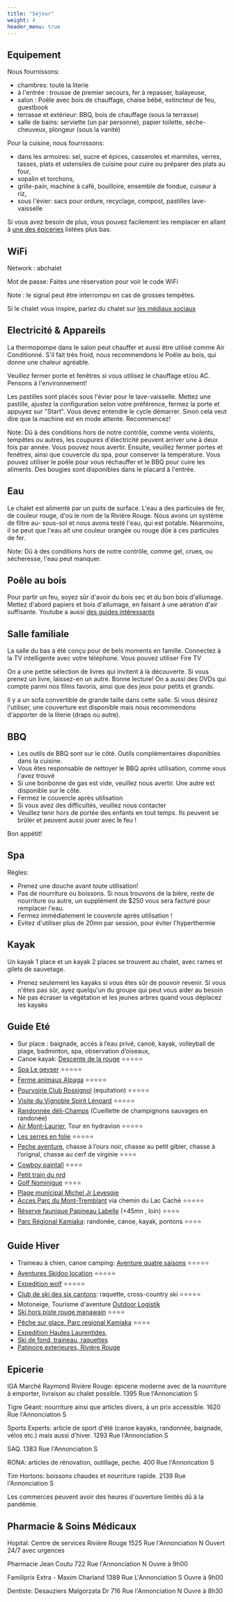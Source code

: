 ```yaml
---
title: "Séjour"
weight: 4
header_menu: true
---
```


## Equipement

Nous fournissons:

* chambres: toute la literie
* à l'entrée : trousse de premier secours, fer à repasser, balayeuse, 
* salon : Poêle avec bois de chauffage, chaise bébé, extincteur de feu, guestbook
* terrasse et extérieur: BBQ, bois de chauffage (sous la terrasse)
* salle de bains: serviette (un par personne), papier toilette, sèche-cheuveux, plongeur (sous la vanité)

Pour la cuisine, nous fournissons:
* dans les armoires: sel, sucre et épices, casseroles et marmites, verres, tasses, plats et ustensiles de cuisine pour cuire ou préparer des plats au four,
* sopalin et torchons,
* grille-pain, machine à café, bouilloire, ensemble de fondue, cuiseur à riz,
* sous l'évier: sacs pour ordure, recyclage, compost, pastilles lave-vaisselle

Si vous avez besoin de plus, vous pouvez facilement les remplacer en allant à [une des épiceries](https://abchalet.com/#epicerie) listées plus bas.

## WiFi

Network : abchalet

Mot de passe: <span id="template-wificode">Faites une réservation pour voir le code WiFi</span>

Note : le signal peut être interrompu en cas de grosses tempêtes.

Si le chalet vous inspire, parlez du chalet sur [les médiaux sociaux](https://abchalet.com/#offre)

## Electricité & Appareils

La thermopompe dans le salon peut chauffer et aussi être utilisé comme Air Conditionné. S'il fait très froid, nous recommendons le Poêle au bois, qui donne une chaleur agréable.

Veuillez fermer porte et fenêtres si vous utilisez le chauffage et/ou AC. Pensons à l'environnement!

Les pastilles sont placés sous l'évier pour le lave-vaisselle. Mettez une pastille, ajustez la configuration selon votre préférence, fermez la porte et appuyez sur "Start". Vous devez entendre le cycle démarrer. Sinon cela veut dire que la machine est en mode attente. Recommencez!

Note: Dû à des conditions hors de notre contrôle, comme vents violents, tempêtes ou autres, les coupures d'électricité peuvent arriver une à deux fois par année. Vous pouvez nous avertir. Ensuite, veuillez fermer portes et fenêtres, ainsi que couvercle du spa, pour conserver la température. Vous pouvez utiliser le poêle pour vous réchauffer et le BBQ pour cuire les aliments. Des bougies sont disponibles dans le placard à l'entrée. 

## Eau

Le chalet est alimenté par un puits de surface. L'eau a des particules de fer, de couleur rouge, d'où le nom de la Rivière Rouge. Nous avons un système de filtre au- sous-sol et nous avons testé l'eau, qui est potable. Néanmoins, il se peut que l'eau ait une couleur orangée ou rouge dûe à ces particules de fer.

Note: Dû à des conditions hors de notre contrôle, comme gel, crues, ou sécheresse, l'eau peut manquer.

## Poêle au bois

Pour partir un feu, soyez sûr d'avoir du bois sec et du bon bois d'allumage. Mettez d'abord papiers et bois d'allumage, en faisant à une aération d'air suffisante. Youtube a aussi [des guides intéressants](https://www.youtube.com/watch?v=rs8Bwk8vcqs)

## Salle familiale

La salle du bas a été conçu pour de bels moments en famille. Connectez à la TV intelligente avec votre téléphone. Vous pouvez utiliser Fire TV 

On a une petite sélection de livres qui invitent à la découverte. Si vous prenez un livre, laissez-en un autre. Bonne lecture! On a aussi des DVDs qui compte parmi nos films favoris, ainsi que des jeux pour petits et grands.

Il y a un sofa convertible de grande taille dans cette salle. Si vous désirez l'utiliser, une couverture est disponible mais nous recommendons d'apporter de la literie (draps ou autre).

## BBQ

* Les outils de BBQ sont sur le côté. Outils complémentaires disponibles dans la cuisine.
* Vous êtes responsable de nettoyer le BBQ après utilisation, comme vous l'avez trouvé
* Si une bonbonne de gas est vide, veuillez nous avertir. Une autre est disponible sur le côté.
* Fermez le couvercle après utilisation
* Si vous avez des difficultés, veuillez nous contacter
* Veuillez tenir hors de portée des enfants en tout temps. Ils peuvent se brûler et peuvent aussi jouer avec le feu !

Bon appétit!

## Spa

Règles:

* Prenez une douche avant toute utilisation!
* Pas de nourriture ou boissons. Si nous trouvons de la bière, reste de nourriture ou autre, un supplément de $250 vous sera facturé pour remplacer l'eau.
* Fermez immédiatement le couvercle après utilisation !
* Evitez d'utiliser plus de 20mn par session, pour éviter l'hyperthermie

## Kayak

Un kayak 1 place et un kayak 2 places se trouvent au chalet, avec rames et gilets de sauvetage.

* Prenez seulement les kayaks si vous êtes sûr de pouvoir revenir. Si vous n'êtes pas sûr, ayez quelqu'un du groupe qui peut vous aider au besoin  
* Ne pas écraser la végétation et les jeunes arbres quand vous déplacez les kayaks

## Guide Eté

* Sur place : baignade, accès à l’eau privé, canoë, kayak, volleyball de plage, badminton, spa, observation d’oiseaux,
* Canoe kayak: [Descente de la rouge](https://goo.gl/maps/6SFppcyR4kQqNB2R9) ⭐️⭐️⭐️⭐️⭐️
* [Spa Le geyser](https://www.quebecoriginal.com/en/listing/things-to-do/entertainment/spas/spa-le-geyser-373176494)    ⭐️⭐️⭐️⭐️⭐️
* [Ferme animaux Alpaga](https://alpagahl.ca/)  ⭐️⭐️⭐️⭐️⭐️
* [Pourvoirie Club Rossignol](https://g.page/ClubRossignol?share) (equitation)  ⭐️⭐️⭐️⭐️⭐️
* [Visite du Vignoble Spirit Lénoard]( https://www.quebecoriginal.com/en/listing/things-to-do/heritage-sites-and-attractions/industrial-tours/vignoble-spirit-leonard-396641966 ) ⭐️⭐️⭐️⭐️⭐️
* [Randonnée déli-Champs](https://www.champignonssauvages.com/) (Cueillette de champignons sauvages en randonée) 
* [Air Mont-Laurier](https://www.airmontlaurier.com/transport-aerien-hydravion-quebec/), Tour en hydravion   ⭐️⭐️⭐️⭐️⭐️
* [Les serres en folie](https://goo.gl/maps/aLmnhdzCktpTR7Ff8) ⭐️⭐️⭐️⭐️⭐️
* [Peche aventure](https://www.sepaq.com/rf/rom/ ), chasse à l’ours noir, chasse au petit gibier, chasse à l’orignal, chasse au cerf de virginie  ⭐️⭐️⭐️⭐️
* [Cowboy paintall](https://www.cowboypaintball.ca/)  ⭐️⭐️⭐️⭐️
* [Petit train du nrd ](https://goo.gl/maps/1NZmS48WV1yfrdf48)
* [Golf Nominigue](https://goo.gl/maps/dpfRc7zvRRLFMoTP6)  ⭐️⭐️⭐️⭐️
* [Plage municipal Michel Jr Levesqie]( https://www.quebecoriginal.com/en/listing/things-to-do/sports-and-nature/beaches/plage-michel-jr-levesque-7853362)
* [Acces Parc du Mont-Tremblant](https://goo.gl/maps/bkfknvPYSsye563i6) via chemin du Lac Caché  ⭐️⭐️⭐️⭐️⭐️
* [Réserve faunique Papineau Labelle](https://goo.gl/maps/cXkmAT8ssHiKvjih6) (+45mn , loin)  ⭐️⭐️⭐️⭐️
* [Parc Régional Kamiaka](https://reservoirkiamika.org/): randonée, canoe, kayak, pontons  ⭐️⭐️⭐️⭐️

## Guide Hiver

* Traineau à chien, canoe camping: [Aventure quatre saisons](https://goo.gl/maps/ANHJDqDzy3Mr7PS27)  ⭐️⭐️⭐️⭐️⭐️
* [Aventures Skidoo location](https://www.cana-dooaventures.com/)  ⭐️⭐️⭐️⭐️⭐️
* [Expedition wolf](https://www.quebecoriginal.com/en/listing/things-to-do/sports-and-nature/outdoor-and-adventure/expedition-wolf-10483573)   ⭐️⭐️⭐️⭐️⭐️
* [Club de ski des six cantons](https://goo.gl/maps/8mPxwZ5siEuBU7sx5): raquette, cross-country ski  ⭐️⭐️⭐️⭐️⭐️
* Motoneige, Tourisme d'aventure [Outdoor Logistik](https://www.outdoorlogistik.com) 
* [Ski hors piste rouge manawain](https://goo.gl/maps/6TatHsVxBPuqnJx29)  ⭐️⭐️⭐️⭐️
* [Pêche sur glace, Parc regional Kamiaka](https://goo.gl/maps/VHP2Jy3GTdNto4Gq6)  ⭐️⭐️⭐️⭐️
* [Expedition Hautes Laurentides](https://goo.gl/maps/6Y2egLSmHN9zdzDR7),
* [Ski de fond, traineau, raquettes ](https://reservoirkiamika.org/)
* [Patinoire exterieures, Rivière Rouge](https://www.riviere-rouge.ca/patinoires-exterieures)

## Epicerie

IGA Marché Raymond Rivière Rouge: épicerie moderne avec de la nourriture à emporter, livraison au chalet possible. 1395 Rue l'Annonciation S

Tigre Géant: nourriture ainsi que articles divers, à un prix accessible. 1620 Rue l'Annonciation S

Sports Experts: article de sport d'été (canoe kayaks, randonnée, baignade, vélos etc.) mais aussi d'hiver. 1293 Rue l'Annonciation S

SAQ. 1383 Rue l'Annonciation S

RONA: articles de rénovation, outillage, peche. 400 Rue l'Annoncation S

Tim Hortons: boissons chaudes et nourriture rapide. 2139 Rue l'Annonciation S

Les commerces peuvent avoir des heures d'ouverture limités dû à la pandémie.

## Pharmacie & Soins Médicaux

Hopital: Centre de services Rivière Rouge
1525 Rue l'Annonciation N
Ouvert 24/7 avec urgences

Pharmacie Jean Coutu 
722 Rue l'Annonciation N
Ouvre à 9h00

Familiprix Extra - Maxim Charland
1389 Rue L'Annonciation S
Ouvre à 9h00

Dentiste: Desauziers Malgorzata Dr
716 Rue l'Annonciation N
Ouvre à 8h30
